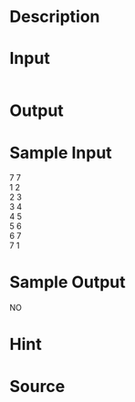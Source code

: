 
# Description

<div class="content"></div>

# Input

<div class="content"><p><img alt="" src="/source/bzoj/2350/img/aHR0cHM6Ly9seWRzeS5jb20vSnVkZ2VPbmxpbmUvdXBsb2FkLzIwMTEwNi9jLmpwZw==.jpg"/></p>
<p></p></div>

# Output

<div class="content"></div>

# Sample Input

<div class="content"><span class="sampledata">7 7<br/>
1 2<br/>
2 3<br/>
3 4<br/>
4 5<br/>
5 6<br/>
6 7<br/>
7 1</span></div>

# Sample Output

<div class="content"><span class="sampledata">NO</span></div>

# Hint

<div class="content"><p></p></div>

# Source

<div class="content"><p><a href="problemset.php?search="></a></p></div>

